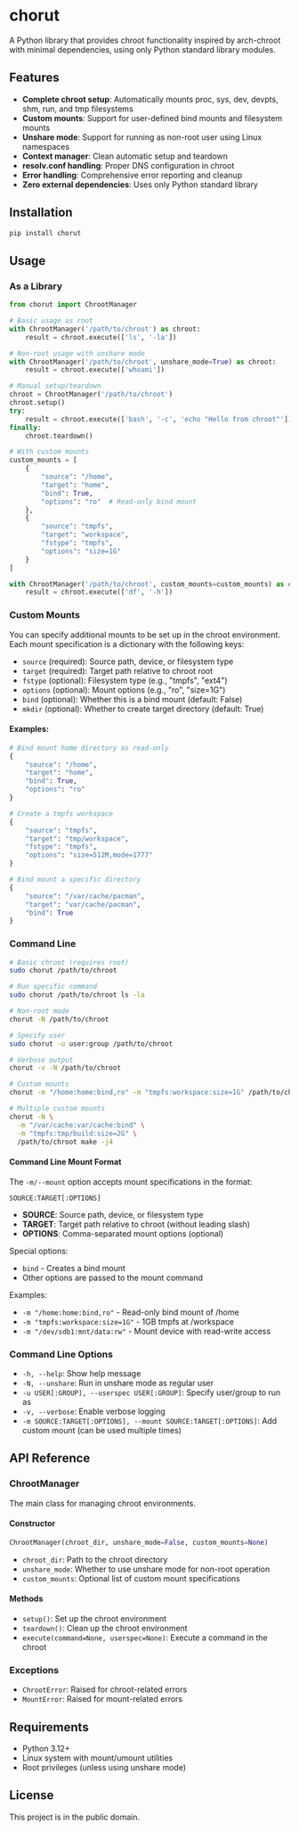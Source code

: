 # chorut

A Python library that provides chroot functionality inspired by arch-chroot with minimal dependencies, using only Python standard library modules.

## Features

- **Complete chroot setup**: Automatically mounts proc, sys, dev, devpts, shm, run, and tmp filesystems
- **Custom mounts**: Support for user-defined bind mounts and filesystem mounts
- **Unshare mode**: Support for running as non-root user using Linux namespaces
- **Context manager**: Clean automatic setup and teardown
- **resolv.conf handling**: Proper DNS configuration in chroot
- **Error handling**: Comprehensive error reporting and cleanup
- **Zero external dependencies**: Uses only Python standard library

## Installation

```bash
pip install chorut
```

## Usage

### As a Library

```python
from chorut import ChrootManager

# Basic usage as root
with ChrootManager('/path/to/chroot') as chroot:
    result = chroot.execute(['ls', '-la'])

# Non-root usage with unshare mode
with ChrootManager('/path/to/chroot', unshare_mode=True) as chroot:
    result = chroot.execute(['whoami'])

# Manual setup/teardown
chroot = ChrootManager('/path/to/chroot')
chroot.setup()
try:
    result = chroot.execute(['bash', '-c', 'echo "Hello from chroot"'])
finally:
    chroot.teardown()

# With custom mounts
custom_mounts = [
    {
        "source": "/home",
        "target": "home",
        "bind": True,
        "options": "ro"  # Read-only bind mount
    },
    {
        "source": "tmpfs",
        "target": "workspace",
        "fstype": "tmpfs",
        "options": "size=1G"
    }
]

with ChrootManager('/path/to/chroot', custom_mounts=custom_mounts) as chroot:
    result = chroot.execute(['df', '-h'])
```

### Custom Mounts

You can specify additional mounts to be set up in the chroot environment. Each mount specification is a dictionary with the following keys:

- `source` (required): Source path, device, or filesystem type
- `target` (required): Target path relative to chroot root
- `fstype` (optional): Filesystem type (e.g., "tmpfs", "ext4")
- `options` (optional): Mount options (e.g., "ro", "size=1G")
- `bind` (optional): Whether this is a bind mount (default: False)
- `mkdir` (optional): Whether to create target directory (default: True)

#### Examples:

```python
# Bind mount home directory as read-only
{
    "source": "/home",
    "target": "home",
    "bind": True,
    "options": "ro"
}

# Create a tmpfs workspace
{
    "source": "tmpfs",
    "target": "tmp/workspace",
    "fstype": "tmpfs",
    "options": "size=512M,mode=1777"
}

# Bind mount a specific directory
{
    "source": "/var/cache/pacman",
    "target": "var/cache/pacman",
    "bind": True
}
```

### Command Line

```bash
# Basic chroot (requires root)
sudo chorut /path/to/chroot

# Run specific command
sudo chorut /path/to/chroot ls -la

# Non-root mode
chorut -N /path/to/chroot

# Specify user
sudo chorut -u user:group /path/to/chroot

# Verbose output
chorut -v -N /path/to/chroot

# Custom mounts
chorut -m "/home:home:bind,ro" -m "tmpfs:workspace:size=1G" /path/to/chroot

# Multiple custom mounts
chorut -N \
  -m "/var/cache:var/cache:bind" \
  -m "tmpfs:tmp/build:size=2G" \
  /path/to/chroot make -j4
```

#### Command Line Mount Format

The `-m/--mount` option accepts mount specifications in the format:

```
SOURCE:TARGET[:OPTIONS]
```

- **SOURCE**: Source path, device, or filesystem type
- **TARGET**: Target path relative to chroot (without leading slash)
- **OPTIONS**: Comma-separated mount options (optional)

Special options:
- `bind` - Creates a bind mount
- Other options are passed to the mount command

Examples:
- `-m "/home:home:bind,ro"` - Read-only bind mount of /home
- `-m "tmpfs:workspace:size=1G"` - 1GB tmpfs at /workspace
- `-m "/dev/sdb1:mnt/data:rw"` - Mount device with read-write access

### Command Line Options

- `-h, --help`: Show help message
- `-N, --unshare`: Run in unshare mode as regular user
- `-u USER[:GROUP], --userspec USER[:GROUP]`: Specify user/group to run as
- `-v, --verbose`: Enable verbose logging
- `-m SOURCE:TARGET[:OPTIONS], --mount SOURCE:TARGET[:OPTIONS]`: Add custom mount (can be used multiple times)

## API Reference

### ChrootManager

The main class for managing chroot environments.

#### Constructor

```python
ChrootManager(chroot_dir, unshare_mode=False, custom_mounts=None)
```

- `chroot_dir`: Path to the chroot directory
- `unshare_mode`: Whether to use unshare mode for non-root operation
- `custom_mounts`: Optional list of custom mount specifications

#### Methods

- `setup()`: Set up the chroot environment
- `teardown()`: Clean up the chroot environment
- `execute(command=None, userspec=None)`: Execute a command in the chroot

### Exceptions

- `ChrootError`: Raised for chroot-related errors
- `MountError`: Raised for mount-related errors

## Requirements

- Python 3.12+
- Linux system with mount/umount utilities
- Root privileges (unless using unshare mode)

## License

This project is in the public domain.
